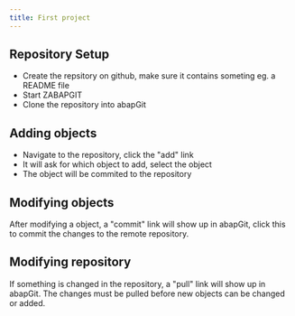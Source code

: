 ```yaml
---
title: First project
---
```


## Repository Setup ##
* Create the repsitory on github, make sure it contains someting eg. a README file
* Start ZABAPGIT
* Clone the repository into abapGit

## Adding objects ##
* Navigate to the repository, click the "add" link
* It will ask for which object to add, select the object
* The object will be commited to the repository

## Modifying objects ##
After modifying a object, a "commit" link will show up in abapGit, click this to commit the changes to the remote repository.

## Modifying repository ##
If something is changed in the repository, a "pull" link will show up in abapGit. The changes must be pulled before new objects can be changed or added.